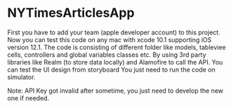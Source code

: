 # NYTimesArticlesApp
First you have to add your team (apple developer account) to this project.
Now you can test this code on any mac with xcode 10.1 supporting iOS version 12.1.
The code is consisting of different folder like models, tableviee cells, controllers and global variables classes etc.
By using 3rd party libraries like Realm (to store data locally) and Alamofire to call the API.
You can test the UI design from storyboard 
You just need to run the code on simulator.

Note:
API Key got invalid after sometime, you just need to develop the new one if needed.
